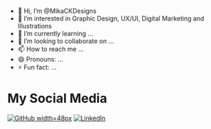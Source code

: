 - 👋 Hi, I’m @MikaCKDesigns
- 👀 I’m interested in Graphic Design, UX/UI, Digital Marketing and Illustrations
- 🌱 I’m currently learning ...
- 💞️ I’m looking to collaborate on ...
- 📫 How to reach me ...
- 😄 Pronouns: ...
- ⚡ Fun fact: ...

<!---
MikaCKDesigns/MikaCKDesigns is a ✨ special ✨ repository because its `README.md` (this file) appears on your GitHub profile.
You can click the Preview link to take a look at your changes.
--->

# My Social Media

[![GitHub](https://upload.wikimedia.org/wikipedia/commons/9/91/Octicons-mark-github.svg) width=48px](https://github.com/MikaCKDesigns)
[![LinkedIn](https://cdn1.iconfinder.com/data/icons/logotypes/32/circle-linkedin-48.png)](https://www.linkedin.com/in/michaelah-kroupenin-136197200)

